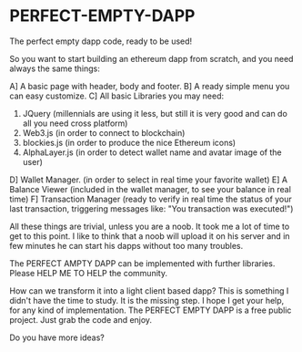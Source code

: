 # PERFECT-EMPTY-DAPP
The perfect empty dapp code, ready to be used!

So you want to start building an ethereum dapp from scratch, and you need always the same things:

A] A basic page with header, body and footer.
B] A ready simple menu you can easy customize.
C] All basic Libraries you may need:

1. JQuery (millennials are using it less, but still it is very good and can do all you need cross platform)
1. Web3.js (in order to connect to blockchain)
2. blockies.js (in order to produce the nice Ethereum icons)
3. AlphaLayer.js (in order to detect wallet name and avatar image of the user)

D] Wallet Manager. (in order to select in real time your favorite wallet)
E] A Balance Viewer (included in the wallet manager, to see your balance in real time)
F] Transaction Manager (ready to verify in real time the status of your last transaction, triggering messages like: "You transaction was executed!")

All these things are trivial, unless you are a noob.
It took me a lot of time to get to this point.
I like to think that a noob will upload it on his server and in few minutes he can start his dapps without too many troubles.

The PERFECT AMPTY DAPP can be implemented with further libraries.
Please HELP ME TO HELP the community.

How can we transform it into a light client based dapp?
This is something I didn't have the time to study.
It is the missing step.
I hope I get your help, for any kind of implementation.
The PERFECT EMPTY DAPP is a free public project.
Just grab the code and enjoy.

Do you have more ideas?





